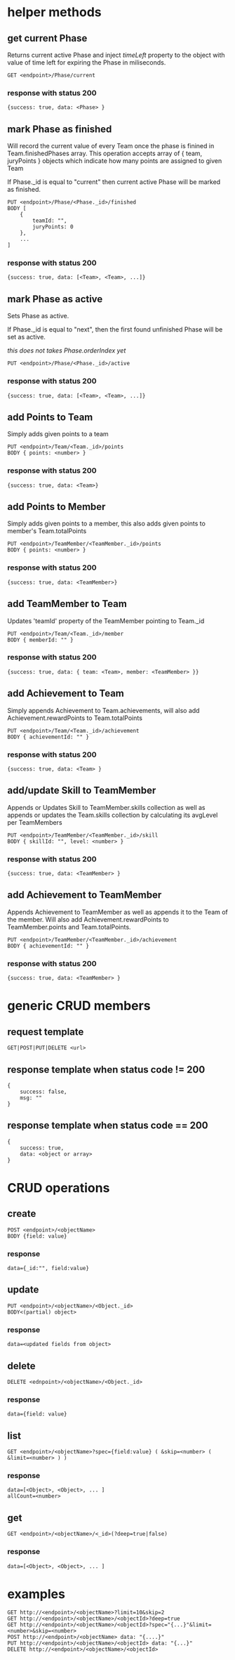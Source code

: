 # helper methods #
## get current Phase ##
Returns current active Phase and inject _timeLeft_ property to the object with value 
of time left for expiring the Phase in miliseconds.

    GET <endpoint>/Phase/current

### response with status 200 ###
    {success: true, data: <Phase> }

## mark Phase as finished ##
Will record the current value of every Team once the phase is finined in Team.finishedPhases array.
This operation accepts array of { team, juryPoints } objects which indicate how many points are assigned to given Team

If Phase._id is equal to "current" then current active Phase will be marked as finished.

    PUT <endpoint>/Phase/<Phase._id>/finished
    BODY [ 
        { 
            teamId: "", 
            juryPoints: 0 
        },
        ... 
    ]

### response with status 200 ###
    {success: true, data: [<Team>, <Team>, ...]}
    
## mark Phase as active ##
Sets Phase as active. 

If Phase._id is equal to "next", then the first found unfinished Phase will be set as active.

_this does not takes Phase.orderIndex yet_

    PUT <endpoint>/Phase/<Phase._id>/active
    
### response with status 200 ###
    {success: true, data: [<Team>, <Team>, ...]}
    
## add Points to Team ##
Simply adds given points to a team

    PUT <endpoint>/Team/<Team._id>/points
    BODY { points: <number> }

### response with status 200 ###
    {success: true, data: <Team>}

## add Points to Member ##
Simply adds given points to a member, this also adds given points to member's Team.totalPoints

    PUT <endpoint>/TeamMember/<TeamMember._id>/points
    BODY { points: <number> }
    
### response with status 200 ###
    {success: true, data: <TeamMember>}

## add TeamMember to Team ##
Updates 'teamId' property of the TeamMember pointing to Team._id

    PUT <endpoint>/Team/<Team._id>/member
    BODY { memberId: "" }
    
### response with status 200 ###
    {success: true, data: { team: <Team>, member: <TeamMember> }}

## add Achievement to Team ##
Simply appends Achievement to Team.achievements, will also add Achievement.rewardPoints to Team.totalPoints

    PUT <endpoint>/Team/<Team._id>/achievement
    BODY { achievementId: "" }
    
### response with status 200 ###
    {success: true, data: <Team> }

## add/update Skill to TeamMember ##
Appends or Updates Skill to TeamMember.skills collection as well as
appends or updates the Team.skills collection by calculating its avgLevel per TeamMembers

    PUT <endpoint>/TeamMember/<TeamMember._id>/skill
    BODY { skillId: "", level: <number> }
    
### response with status 200 ###
    {success: true, data: <TeamMember> }

## add Achievement to TeamMember ##
Appends Achievement to TeamMember as well as appends it to the Team of the member. 
Will also add Achievement.rewardPoints to TeamMember.points and Team.totalPoints.

    PUT <endpoint>/TeamMember/<TeamMember._id>/achievement
    BODY { achievementId: "" }
    
### response with status 200 ###
    {success: true, data: <TeamMember> }

# generic CRUD members #

## request template ##
    GET|POST|PUT|DELETE <url>

## response template when status code != 200 ##
    {
        success: false,
        msg: ""
    }

## response template when status code == 200 ##
    {
        success: true,
        data: <object or array>
    }

# CRUD operations #

## create ##
    POST <endpoint>/<objectName>
    BODY {field: value}
### response ###
    data={_id:"", field:value}

## update ##
    PUT <endpoint>/<objectName>/<Object._id>
    BODY<(partial) object>
### response ###
    data=<updated fields from object>

## delete ##
    DELETE <ednpoint>/<objectName>/<Object._id>
### response ###
    data={field: value}

## list ##
    GET <endpoint>/<objectName>?spec={field:value} ( &skip=<number> ( &limit=<number> ) )

### response ###
    data=[<Object>, <Object>, ... ]
    allCount=<number>

## get ##
    GET <endpoint>/<objectName>/<_id>(?deep=true|false)

### response ###
    data=[<Object>, <Object>, ... ]

# examples #
    GET http://<endpoint>/<objectName>?limit=10&skip=2
    GET http://<endpoint>/<objectName>/<objectId>?deep=true
    GET http://<endpoint>/<objectName>/<objectId>?spec="{...}"&limit=<number>&skip=<number>
    POST http://<endpoint>/<objectName> data: "{....}"
    PUT http://<endpoint>/<objectName>/<objectId> data: "{...}"
    DELETE http://<endpoint>/<objectName>/<objectId>
